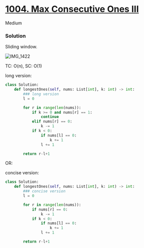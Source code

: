 # [1004. Max Consecutive Ones III](https://leetcode.com/problems/max-consecutive-ones-iii/description/?envType=study-plan-v2&envId=leetcode-75)

Medium

### Solution

Sliding window.

![IMG_1422](https://github.com/user-attachments/assets/ae931d33-2b5e-4190-8616-fad147d49cbd)

TC: O(n), SC: O(1)

long version:
```python
class Solution:
    def longestOnes(self, nums: List[int], k: int) -> int:
        ### long version
        l = 0

        for r in range(len(nums)):
            if k >= 0 and nums[r] == 1:
                continue
            elif nums[r] == 0:
                k -= 1
            if k < 0:
                if nums[l] == 0:
                    k += 1
                l += 1

        return r-l+1
```

OR:

concise version:
```python
class Solution:
    def longestOnes(self, nums: List[int], k: int) -> int:
        ### concise version
        l = 0

        for r in range(len(nums)):
            if nums[r] == 0:
                k -= 1
            if k < 0:
                if nums[l] == 0:
                    k += 1
                l += 1

        return r-l+1
```
